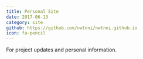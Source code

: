 ```yaml
---
title: Personal Site
date: 2017-06-13
category: site
github: https://github.com/nwtnni/nwtnni.github.io
icon: fa-pencil
---
```


For project updates and personal information.
